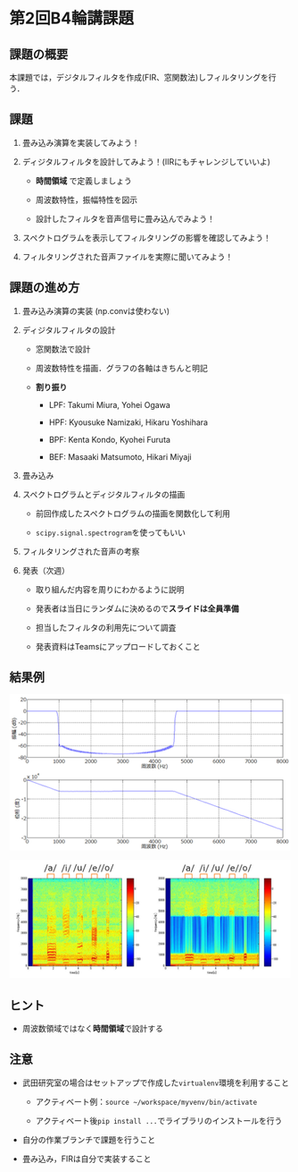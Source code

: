 # 第2回B4輪講課題

## 課題の概要

本課題では，デジタルフィルタを作成(FIR、窓関数法)しフィルタリングを行う．

## 課題

1. 畳み込み演算を実装してみよう！

2. ディジタルフィルタを設計してみよう！(IIRにもチャレンジしていいよ)

   - **時間領域** で定義しましょう

   - 周波数特性，振幅特性を図示

   - 設計したフィルタを音声信号に畳み込んでみよう！

3. スペクトログラムを表示してフィルタリングの影響を確認してみよう！

4. フィルタリングされた音声ファイルを実際に聞いてみよう！

## 課題の進め方

1. 畳み込み演算の実装 (np.convは使わない)

2. ディジタルフィルタの設計

   - 窓関数法で設計

   - 周波数特性を描画．グラフの各軸はきちんと明記

   - **割り振り**
   
     * LPF: Takumi Miura, Yohei Ogawa

     * HPF: Kyousuke Namizaki, Hikaru Yoshihara

     * BPF: Kenta Kondo, Kyohei Furuta

     * BEF: Masaaki Matsumoto, Hikari Miyaji

3. 畳み込み

3. スペクトログラムとディジタルフィルタの描画

   - 前回作成したスペクトログラムの描画を関数化して利用

   - `scipy.signal.spectrogram`を使ってもいい

4. フィルタリングされた音声の考察

5. 発表（次週）

   - 取り組んだ内容を周りにわかるように説明

   - 発表者は当日にランダムに決めるので**スライドは全員準備**

   - 担当したフィルタの利用先について調査

   - 発表資料はTeamsにアップロードしておくこと


## 結果例

![周波数特性](./figs/frequency_response.png)

![スペクトログラム](./figs/spectrogram.png)

## ヒント

- 周波数領域ではなく**時間領域**で設計する

## 注意

- 武田研究室の場合はセットアップで作成した`virtualenv`環境を利用すること

    - アクティベート例：`source ~/workspace/myvenv/bin/activate`

    - アクティベート後`pip install ...`でライブラリのインストールを行う

- 自分の作業ブランチで課題を行うこと

- 畳み込み，FIRは自分で実装すること
